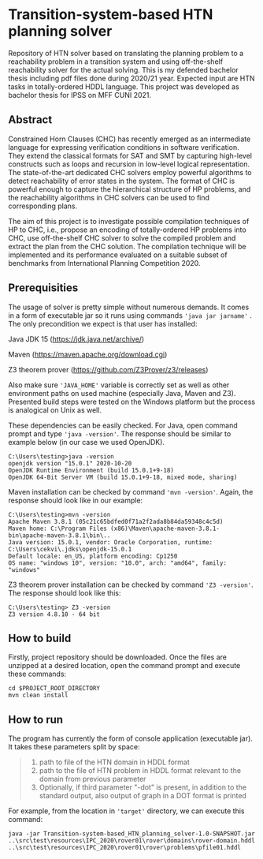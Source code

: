 # Transition-system-based HTN planning solver

Repository of HTN solver based on translating the planning problem to a reachability problem in a transition system and using off-the-shelf reachability solver for the actual solving. This is my defended bachelor thesis including pdf files done during 2020/21 year.
Expected input are HTN tasks in totally-ordered HDDL language. This project was developed as bachelor thesis for IPSS on MFF CUNI 2021.

## Abstract
Constrained Horn Clauses (CHC) has recently emerged as an intermediate language for expressing verification conditions in software verification. They extend the classical formats for SAT and SMT by capturing high-level constructs such as loops and recursion in low-level logical representation.
The state-of-the-art dedicated CHC solvers employ powerful algorithms to detect reachability of error states in the system. The format of CHC is powerful enough to capture the hierarchical structure of HP problems, and the reachability algorithms in CHC solvers can be used to find corresponding plans.

The aim of this project is to investigate possible compilation techniques of HP to CHC, i.e., propose an encoding of totally-ordered HP problems into CHC, use off-the-shelf CHC solver to solve the compiled problem and extract the plan from the CHC solution.
The compilation technique will be implemented and its performance evaluated on a suitable subset of benchmarks from International Planning Competition 2020.

## Prerequisities

The usage of solver is pretty simple without numerous demands. It comes in a form of executable jar so it runs using commands `'java jar jarname'` . 
The only precondition we expect is that user has installed:

Java JDK 15 (https://jdk.java.net/archive/)

Maven (https://maven.apache.org/download.cgi)

Z3 theorem prover (https://github.com/Z3Prover/z3/releases)

Also make sure `'JAVA_HOME'` variable is correctly set as well as other environment paths on used machine (especially Java, Maven and Z3). 
Presented build steps were tested on the Windows platform but the process is analogical on Unix as well.

These dependencies can be easily checked. For Java, open command prompt
and type `'java -version'`. The response should be similar to example
below (in our case we used OpenJDK).

    C:\Users\testing>java -version
    openjdk version "15.0.1" 2020-10-20
    OpenJDK Runtime Environment (build 15.0.1+9-18)
    OpenJDK 64-Bit Server VM (build 15.0.1+9-18, mixed mode, sharing)

Maven installation can be checked by command `'mvn -version'`. Again,
the response should look like in our example:

    C:\Users\testing>mvn -version
    Apache Maven 3.8.1 (05c21c65bdfed0f71a2f2ada8b84da59348c4c5d)
    Maven home: C:\Program Files (x86)\Maven\apache-maven-3.8.1-bin\apache-maven-3.8.1\bin\..
    Java version: 15.0.1, vendor: Oracle Corporation, runtime: C:\Users\cekvi\.jdks\openjdk-15.0.1
    Default locale: en_US, platform encoding: Cp1250
    OS name: "windows 10", version: "10.0", arch: "amd64", family: "windows"

Z3 theorem prover installation can be checked by command
`'Z3 -version'`. The response should look like this:

    C:\Users\testing> Z3 -version
    Z3 version 4.8.10 - 64 bit

## How to build

Firstly, project repository should be downloaded. Once the files are
unzipped at a desired location, open the command prompt and execute
these commands:

    cd $PROJECT_ROOT_DIRECTORY
    mvn clean install

## How to run
The program has currently the form of console application (executable jar). It takes these parameters split by space:
> 1. path to file of the HTN domain in HDDL format
> 2. path to the file of HTN problem in HDDL format relevant to the domain from previous parameter
> 3. Optionally, if third parameter "-dot" is present, in addition to the standard output, also output of graph in a DOT format is printed

For example, from the location in `'target'` directory, we can execute this command:

    java -jar Transition-system-based_HTN_planning_solver-1.0-SNAPSHOT.jar ..\src\test\resources\IPC_2020\rover01\rover\domains\rover-domain.hddl ..\src\test\resources\IPC_2020\rover01\rover\problems\pfile01.hddl
